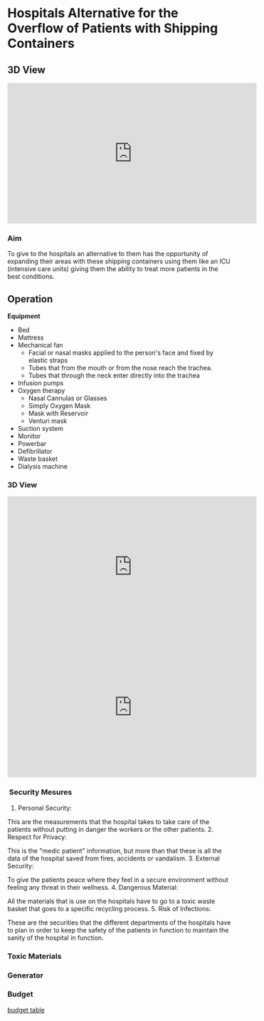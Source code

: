 # Hospitals Alternative for the Overflow of Patients with Shipping Containers

## 3D View

<iframe width="560" height="315" src="https://www.youtube.com/embed/f8dLtenMnN0?autoplay=1&controls=0&loop=1&modestbranding=1" frameborder="0" allow="accelerometer; autoplay; clipboard-write; encrypted-media; gyroscope; picture-in-picture" allowfullscreen></iframe>


### Aim  

To give to the hospitals an alternative to them has the opportunity of expanding their areas with these shipping containers using them like an ICU (intensive care units) giving them the ability to treat more patients in the best conditions.

## Operation

 **Equipment**
- Bed 
- Mattress 
- Mechanical fan 
  - Facial or nasal masks applied to the person's face and fixed by elastic straps
  - Tubes that from the mouth or from the nose reach the trachea. 
  - Tubes that through the neck enter directly into the trachea
- Infusion pumps 
- Oxygen therapy 
  - Nasal Cannulas or Glasses
  - Simply Oxygen Mask 
  - Mask with Reservoir 
  - Venturi mask 
- Suction system 
- Monitor 
- Powerbar 
- Defibrillator 
- Waste basket 
- Dialysis machine

### 3D View

<iframe width="560" height="315" src="https://www.youtube.com/embed/NZ_nO0IjsAg?autoplay=1&controls=0&loop=1&modestbranding=1" frameborder="0" allow="accelerometer; autoplay; clipboard-write; encrypted-media; gyroscope; picture-in-picture" allowfullscreen></iframe>

<iframe width="560" height="315" src="https://www.youtube.com/embed/8CP9VslhCo8?autoplay=1&controls=0&loop=1&modestbranding=1" frameborder="0" allow="accelerometer; autoplay; clipboard-write; encrypted-media; gyroscope; picture-in-picture" allowfullscreen></iframe>


###  Security Mesures

1. Personal Security:

This are the measurements that the hospital takes to take care of the patients without putting in danger the workers or the other patients.
2. Respect for Privacy:

This is the "medic patient" information, but more than that these is all the data of the hospital saved from fires, accidents or vandalism.
3. External Security:

To give the patients peace where they feel in a secure environment without feeling any threat in their wellness.
4. Dangerous Material:

All the materials that is use on the hospitals have to go to a toxic waste basket that goes to a specific recycling process.
5. Risk of Infections:

These are the securities that the different departments of the hospitals have to plan in order to keep the safety of the patients in function to maintain the sanity of the hospital in function.

### Toxic Materials


### Generator


### Budget
[budget table]()

